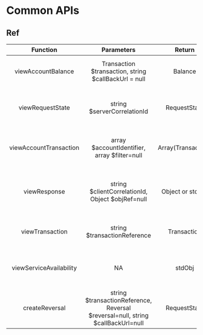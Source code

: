 # Common APIs

## Ref

|        Function         |                                   Parameters                                    |       Return       |                             Description                             |
| :---------------------: | :-----------------------------------------------------------------------------: | :----------------: | :-----------------------------------------------------------------: |
|   viewAccountBalance    |              Transaction $transaction, string $callBackUrl = null               |      Balance       |           Returns the balances for the specified account.           |
|    viewRequestState     |                           string $serverCorrelationId                           |    RequestState    | Retrieves the state of a request for a given Server Correlation Id. |
| viewAccountTransaction  |                  array $accountIdentifier, array $filter=null                   | Array(Transaction) |         Returns a set of transactions for a given account.          |
|      viewResponse       |                string $clientCorrelationId, Object $objRef=null                 |  Object or stdObj  | Retrieves a representation of the resource assuming that it exists. |
|     viewTransaction     |                          string $transactionReference                           |    Transaction     |             Get transaction object using reference id.              |
| viewServiceAvailability |                                       NA                                        |       stdObj       | To determine the availability of the service from the API provider. |
|     createReversal      | string $transactionReference, Reversal $reversal=null, string $callBackUrl=null |    RequestState    |       To reverse a merchant transaction in failure scenarios.       |
